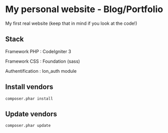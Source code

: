 # My personal website - Blog/Portfolio
My first real website (keep that in mind if you look at the code!)

## Stack
Framework PHP : CodeIgniter 3

Framework CSS : Foundation (sass)

Authentification : Ion_auth module


## Install vendors
`composer.phar install`

## Update vendors
`composer.phar update`
